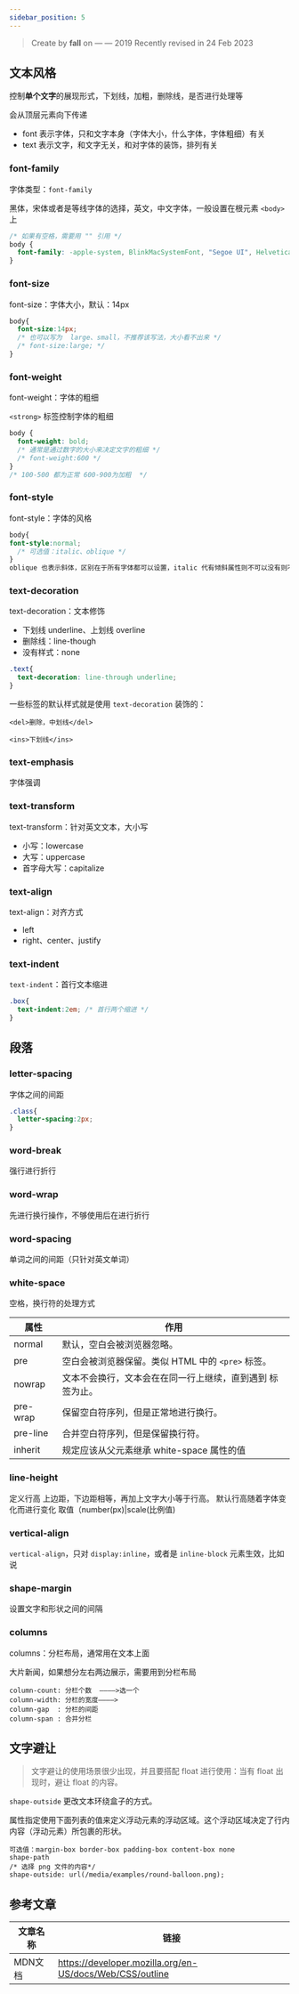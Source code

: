 ```yaml
---
sidebar_position: 5
---
```


> Create by **fall** on — — 2019
> Recently revised in 24 Feb 2023

## 文本风格

控制**单个文字**的展现形式，下划线，加粗，删除线，是否进行处理等

会从顶层元素向下传递

- font 表示字体，只和文字本身（字体大小，什么字体，字体粗细）有关
- text 表示文字，和文字无关，和对字体的装饰，排列有关

### font-family

字体类型：`font-family`

黑体，宋体或者是等线字体的选择，英文，中文字体，一般设置在根元素 `<body>` 上

```css
/* 如果有空格，需要用 "" 引用 */ 
body {
  font-family: -apple-system, BlinkMacSystemFont, "Segoe UI", Helvetica, Arial, "Apple Color Emoji";
}
```

### font-size

font-size：字体大小，默认：14px

```css
body{
  font-size:14px;
  /* 也可以写为  large、small，不推荐该写法，大小看不出来 */
  /* font-size:large; */
}
```

### font-weight

font-weight：字体的粗细

`<strong>` 标签控制字体的粗细

```css
body {
  font-weight: bold;
  /* 通常是通过数字的大小来决定文字的粗细 */
  /* font-weight:600 */
}
/* 100-500 都为正常 600-900为加粗  */
```

### font-style

font-style：字体的风格

```css
body{
font-style:normal;
  /* 可选值：italic、oblique */
}
oblique 也表示斜体，区别在于所有字体都可以设置，italic 代有倾斜属性则不可以没有则不行，所以是强行斜体，可能会影响美观）
```

### text-decoration

text-decoration：文本修饰

- 下划线 underline、上划线 overline
- 删除线：line-though
- 没有样式：none

```css
.text{
  text-decoration: line-through underline;
}
```

一些标签的默认样式就是使用 `text-decoration` 装饰的：

`<del>删除，中划线</del>`

`<ins>下划线</ins>`

### text-emphasis

字体强调

### text-transform

text-transform：针对英文文本，大小写

- 小写：lowercase
- 大写：uppercase
- 首字母大写：capitalize

### text-align

text-align：对齐方式

- left
- right、center、justify

### text-indent

`text-indent`：首行文本缩进

```css
.box{
  text-indent:2em; /* 首行两个缩进 */
}
```

## 段落

### letter-spacing

字体之间的间距

```css
.class{
  letter-spacing:2px;
}
```

### word-break

强行进行折行

### word-wrap

先进行换行操作，不够使用后在进行折行

### word-spacing

单词之间的间距（只针对英文单词）

### white-space

空格，换行符的处理方式

| 属性     | 作用                                                      |
| -------- | --------------------------------------------------------- |
| normal   | 默认，空白会被浏览器忽略。                                |
| pre      | 空白会被浏览器保留。类似 HTML 中的 `<pre>` 标签。         |
| nowrap   | 文本不会换行，文本会在在同一行上继续，直到遇到 标签为止。 |
| pre-wrap | 保留空白符序列，但是正常地进行换行。                      |
| pre-line | 合并空白符序列，但是保留换行符。                          |
| inherit  | 规定应该从父元素继承 white-space 属性的值                 |

### line-height

定义行高
    上边距，下边距相等，再加上文字大小等于行高。
    默认行高随着字体变化而进行变化
    取值（number(px)|scale(比例值)

### vertical-align

`vertical-align`，只对 `display:inline`，或者是 `inline-block` 元素生效，比如说

### shape-margin

设置文字和形状之间的间隔

### columns

columns：分栏布局，通常用在文本上面

大片新闻，如果想分左右两边展示，需要用到分栏布局

    column-count: 分栏个数  ————>选一个
    column-width: 分栏的宽度————>
    column-gap  : 分栏的间距
    column-span : 合并分栏

## 文字避让

> 文字避让的使用场景很少出现，并且要搭配 float 进行使用：当有 float 出现时，避让 float 的内容。

`shape-outside` 更改文本环绕盒子的方式。

属性指定使用下面列表的值来定义浮动元素的浮动区域。这个浮动区域决定了行内内容（浮动元素）所包裹的形状。

```
可选值：margin-box border-box padding-box content-box none
shape-path
/* 选择 png 文件的内容*/
shape-outside: url(/media/examples/round-balloon.png);
```

## 参考文章

| 文章名称 | 链接                                                     |
| -------- | -------------------------------------------------------- |
| MDN文档  | https://developer.mozilla.org/en-US/docs/Web/CSS/outline |

